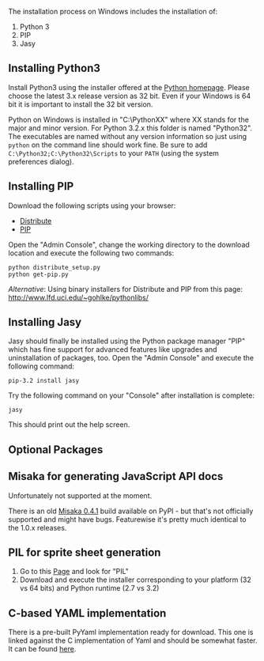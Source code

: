 The installation process on Windows includes the installation of:

1. Python 3
2. PIP
3. Jasy

Installing Python3
------------------

Install Python3 using the installer offered at the [Python homepage](http://www.python.org/getit/releases/). Please choose the latest 3.x release version as 32 bit. Even if your Windows is 64 bit it is important to install the 32 bit version.

Python on Windows is installed in "C:\PythonXX" where XX stands for the major and minor version. For Python 3.2.x this folder is named "Python32". The executables are named without any version information so just using `python` on the command line should work fine. Be sure to add `C:\Python32;C:\Python32\Scripts` to your `PATH` (using the system preferences dialog).


Installing PIP
--------------

Download the following scripts using your browser:

* [Distribute](http://python-distribute.org/distribute_setup.py)
* [PIP](https://raw.github.com/pypa/pip/master/contrib/get-pip.py)

Open the "Admin Console", change the working directory to the download location and execute the following two commands:

    python distribute_setup.py
    python get-pip.py

_Alternative_: Using binary installers for Distribute and PIP from this page: http://www.lfd.uci.edu/~gohlke/pythonlibs/


Installing Jasy
---------------

Jasy should finally be installed using the Python package manager "PIP" which has fine support for advanced features like upgrades and uninstallation of packages, too. Open the "Admin Console" and execute the following command:

    pip-3.2 install jasy

Try the following command on your "Console" after installation is complete:

    jasy

This should print out the help screen.


Optional Packages
-----------------

## Misaka for generating JavaScript API docs

Unfortunately not supported at the moment. 

There is an old [Misaka 0.4.1](http://pypi.python.org/pypi/misaka/0.4.1) build available on PyPI - but that's not officially supported and might have bugs. Featurewise it's pretty much identical to the 1.0.x releases.

## PIL for sprite sheet generation

1. Go to this [Page](http://www.lfd.uci.edu/~gohlke/pythonlibs/) and look for "PIL"
2. Download and execute the installer corresponding to your platform (32 vs 64 bits) and Python runtime (2.7 vs 3.2)

## C-based YAML implementation

There is a pre-built PyYaml implementation ready for download. This one is linked against the C implementation of Yaml and should be somewhat faster. It can be found [here](http://www.lfd.uci.edu/~gohlke/pythonlibs/).
